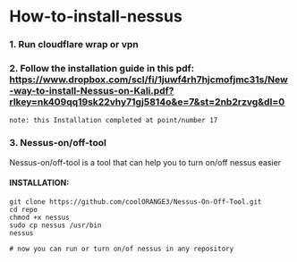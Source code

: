 # How-to-install-nessus

### 1. Run cloudflare wrap or vpn

### 2. Follow the installation guide in this pdf: https://www.dropbox.com/scl/fi/1juwf4rh7hjcmofjmc31s/New-way-to-install-Nessus-on-Kali.pdf?rlkey=nk409qq19sk22vhy71gj5814o&e=7&st=2nb2rzvg&dl=0
   ```note: this Installation completed at point/number 17```

### 3. Nessus-on/off-tool

   Nessus-on/off-tool is a tool that can help you to turn on/off nessus easier
   
#### INSTALLATION:
    git clone https://github.com/coolORANGE3/Nessus-On-Off-Tool.git
    cd repo
    chmod +x nessus
    sudo cp nessus /usr/bin
    nessus

    # now you can run or turn on/of nessus in any repository
    